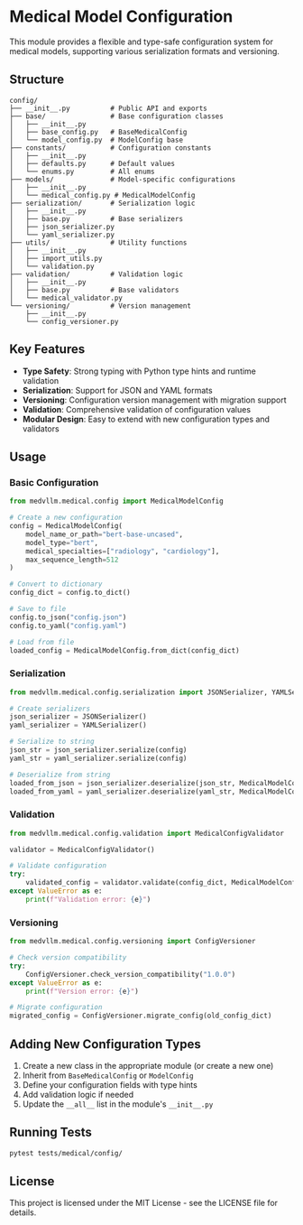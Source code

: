# Medical Model Configuration

This module provides a flexible and type-safe configuration system for medical models, supporting various serialization formats and versioning.

## Structure

```
config/
├── __init__.py          # Public API and exports
├── base/                # Base configuration classes
│   ├── __init__.py
│   ├── base_config.py   # BaseMedicalConfig
│   └── model_config.py  # ModelConfig base
├── constants/           # Configuration constants
│   ├── __init__.py
│   ├── defaults.py      # Default values
│   └── enums.py         # All enums
├── models/              # Model-specific configurations
│   ├── __init__.py
│   └── medical_config.py # MedicalModelConfig
├── serialization/       # Serialization logic
│   ├── __init__.py
│   ├── base.py          # Base serializers
│   ├── json_serializer.py
│   └── yaml_serializer.py
├── utils/               # Utility functions
│   ├── __init__.py
│   ├── import_utils.py
│   └── validation.py
├── validation/          # Validation logic
│   ├── __init__.py
│   ├── base.py          # Base validators
│   └── medical_validator.py
└── versioning/          # Version management
    ├── __init__.py
    └── config_versioner.py
```

## Key Features

- **Type Safety**: Strong typing with Python type hints and runtime validation
- **Serialization**: Support for JSON and YAML formats
- **Versioning**: Configuration version management with migration support
- **Validation**: Comprehensive validation of configuration values
- **Modular Design**: Easy to extend with new configuration types and validators

## Usage

### Basic Configuration

```python
from medvllm.medical.config import MedicalModelConfig

# Create a new configuration
config = MedicalModelConfig(
    model_name_or_path="bert-base-uncased",
    model_type="bert",
    medical_specialties=["radiology", "cardiology"],
    max_sequence_length=512
)

# Convert to dictionary
config_dict = config.to_dict()

# Save to file
config.to_json("config.json")
config.to_yaml("config.yaml")

# Load from file
loaded_config = MedicalModelConfig.from_dict(config_dict)
```

### Serialization

```python
from medvllm.medical.config.serialization import JSONSerializer, YAMLSerializer

# Create serializers
json_serializer = JSONSerializer()
yaml_serializer = YAMLSerializer()

# Serialize to string
json_str = json_serializer.serialize(config)
yaml_str = yaml_serializer.serialize(config)

# Deserialize from string
loaded_from_json = json_serializer.deserialize(json_str, MedicalModelConfig)
loaded_from_yaml = yaml_serializer.deserialize(yaml_str, MedicalModelConfig)
```

### Validation

```python
from medvllm.medical.config.validation import MedicalConfigValidator

validator = MedicalConfigValidator()

# Validate configuration
try:
    validated_config = validator.validate(config_dict, MedicalModelConfig)
except ValueError as e:
    print(f"Validation error: {e}")
```

### Versioning

```python
from medvllm.medical.config.versioning import ConfigVersioner

# Check version compatibility
try:
    ConfigVersioner.check_version_compatibility("1.0.0")
except ValueError as e:
    print(f"Version error: {e}")

# Migrate configuration
migrated_config = ConfigVersioner.migrate_config(old_config_dict)
```

## Adding New Configuration Types

1. Create a new class in the appropriate module (or create a new one)
2. Inherit from `BaseMedicalConfig` or `ModelConfig`
3. Define your configuration fields with type hints
4. Add validation logic if needed
5. Update the `__all__` list in the module's `__init__.py`

## Running Tests

```bash
pytest tests/medical/config/
```

## License

This project is licensed under the MIT License - see the LICENSE file for details.
